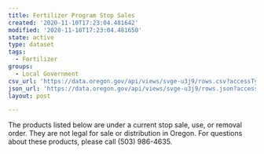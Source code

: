 ```yaml
---
title: Fertilizer Program Stop Sales
created: '2020-11-10T17:23:04.481642'
modified: '2020-11-10T17:23:04.481650'
state: active
type: dataset
tags:
  - Fertilizer
groups:
  - Local Government
csv_url: 'https://data.oregon.gov/api/views/svge-u3j9/rows.csv?accessType=DOWNLOAD'
json_url: 'https://data.oregon.gov/api/views/svge-u3j9/rows.json?accessType=DOWNLOAD'
layout: post

---
```

The products listed below are under a current stop sale, use, or removal order. They are not legal for sale or distribution in Oregon. For questions about these products, please call (503) 986-4635.
